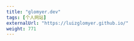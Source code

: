 ```yaml
---
title: "glomyer.dev"
tags: [个人网站]
externalUrl: "https://luizglomyer.github.io/"
weight: 771
---
```

